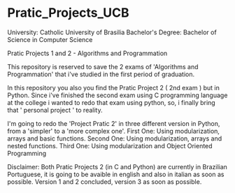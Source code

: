 # Pratic_Projects_UCB
University: Catholic University of Brasilia 
Bachelor's Degree: Bachelor of Science in Computer Science 

Pratic Projects 1 and 2 - Algorithms and Programmation


This repository is reserved to save the 2 exams of 'Algorithms and Programmation' that i've studied
in the first period of graduation.

In this repository you also you find the Pratic Project 2 ( 2nd exam ) but in Python.
Since i've finished the second exam using C programming language at the college i wanted to redo that exam using python,
so, i finally bring that ' personal project ' to reality.

I'm going to redo the 'Project Pratic 2' in three different version in Python, from a 'simpler' to a 'more complex one'.
First One: Using modularization, arrays and basic functions.
Second One: Using modularization, arrays and nested functions.
Third One: Using modularization and Object Oriented Programming

Disclaimer:
  Both Pratic Projects 2 (in C and Python) are currently in Brazilian Portuguese, it is going to be avaible in english and also in italian as soon as possible.
  Version 1 and 2 concluded, version 3 as soon as possible.
